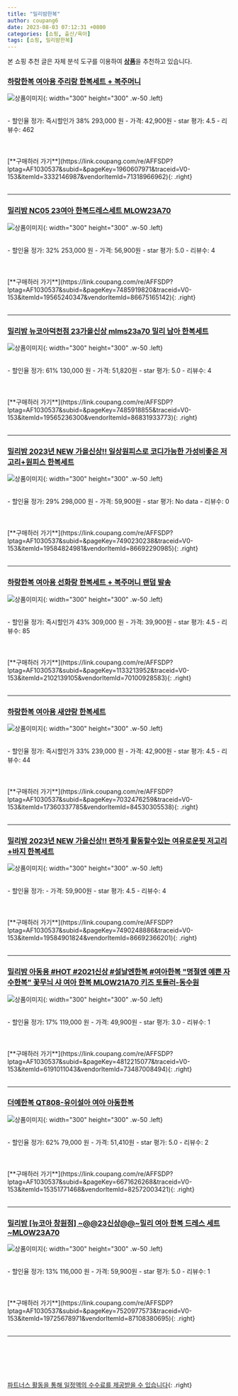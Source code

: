 ```yaml
---
title: "밀리밤한복"
author: coupang6
date: 2023-08-03 07:12:31 +0800
categories: [쇼핑, 출산/육아]
tags: [쇼핑, 밀리밤한복]
---
```


본 쇼핑 추천 글은 자체 분석 도구를 이용하여 [**상품**](https://link.coupang.com/a/bao1ui)을 추천하고 있습니다.

### [하랑한복 여아용 주리랑 한복세트 + 복주머니](https://link.coupang.com/re/AFFSDP?lptag=AF1030537&subid=&pageKey=1960607971&traceid=V0-153&itemId=3332146987&vendorItemId=71318966962)

![상품이미지](https://thumbnail8.coupangcdn.com/thumbnails/remote/230x230ex/image/retail/images/1941454152346282-7e8d9008-6701-4aa5-8007-88ec0a0b84f9.png){: width="300" height="300" .w-50 .left}


<br>
- 할인율 정가: 즉시할인가 38%  293,000   원
- 가격: 42,900원
- star 평가: 4.5
- 리뷰수: 462
<br>
<br>
<br>
<br>
[**구매하러 가기**](https://link.coupang.com/re/AFFSDP?lptag=AF1030537&subid=&pageKey=1960607971&traceid=V0-153&itemId=3332146987&vendorItemId=71318966962){: .right}
<br>
<br>

---

### [밀리밤 NC05 23여아 한복드레스세트 MLOW23A70](https://link.coupang.com/re/AFFSDP?lptag=AF1030537&subid=&pageKey=7485919820&traceid=V0-153&itemId=19565240347&vendorItemId=86675165142)

![상품이미지](https://thumbnail7.coupangcdn.com/thumbnails/remote/230x230ex/image/vendor_inventory/c67d/d3006218649eb5368146a4c03b4d84e2ba3efe0cfd8eb6d58cc441eb14f1.jpg){: width="300" height="300" .w-50 .left}


<br>
- 할인율 정가: 32%  253,000   원
- 가격: 56,900원
- star 평가: 5.0
- 리뷰수: 4
<br>
<br>
<br>
<br>
[**구매하러 가기**](https://link.coupang.com/re/AFFSDP?lptag=AF1030537&subid=&pageKey=7485919820&traceid=V0-153&itemId=19565240347&vendorItemId=86675165142){: .right}
<br>
<br>

---

### [밀리밤 뉴코아덕천점 23가을신상 mlms23a70 밀리 남아 한복세트](https://link.coupang.com/re/AFFSDP?lptag=AF1030537&subid=&pageKey=7485918855&traceid=V0-153&itemId=19565236300&vendorItemId=86831933773)

![상품이미지](https://thumbnail9.coupangcdn.com/thumbnails/remote/230x230ex/image/vendor_inventory/f611/418207257ba87d6638a6d82fa1aba7f25d0522b757ae3461f6d375478c69.jpg){: width="300" height="300" .w-50 .left}


<br>
- 할인율 정가: 61%  130,000   원
- 가격: 51,820원
- star 평가: 5.0
- 리뷰수: 4
<br>
<br>
<br>
<br>
[**구매하러 가기**](https://link.coupang.com/re/AFFSDP?lptag=AF1030537&subid=&pageKey=7485918855&traceid=V0-153&itemId=19565236300&vendorItemId=86831933773){: .right}
<br>
<br>

---

### [밀리밤 2023년 NEW 가을신상!! 일상원피스로 코디가능한 가성비좋은 저고리+원피스 한복세트](https://link.coupang.com/re/AFFSDP?lptag=AF1030537&subid=&pageKey=7490230238&traceid=V0-153&itemId=19584824981&vendorItemId=86692290985)

![상품이미지](https://thumbnail10.coupangcdn.com/thumbnails/remote/230x230ex/image/vendor_inventory/efea/54602306fb48abeb90568771be38964404a1d3a0354e2fa43453e836bef3.jpeg){: width="300" height="300" .w-50 .left}


<br>
- 할인율 정가: 29%  298,000   원
- 가격: 59,900원
- star 평가: No data
- 리뷰수: 0
<br>
<br>
<br>
<br>
[**구매하러 가기**](https://link.coupang.com/re/AFFSDP?lptag=AF1030537&subid=&pageKey=7490230238&traceid=V0-153&itemId=19584824981&vendorItemId=86692290985){: .right}
<br>
<br>

---

### [하랑한복 여아용 선화랑 한복세트 + 복주머니 랜덤 발송](https://link.coupang.com/re/AFFSDP?lptag=AF1030537&subid=&pageKey=1133213952&traceid=V0-153&itemId=2102139105&vendorItemId=70100928583)

![상품이미지](https://thumbnail7.coupangcdn.com/thumbnails/remote/230x230ex/image/retail/images/1827732637074187-5e9d2c62-3fa5-40f1-a9fb-b5354ec8f108.jpg){: width="300" height="300" .w-50 .left}


<br>
- 할인율 정가: 즉시할인가 43%  309,000   원
- 가격: 39,900원
- star 평가: 4.5
- 리뷰수: 85
<br>
<br>
<br>
<br>
[**구매하러 가기**](https://link.coupang.com/re/AFFSDP?lptag=AF1030537&subid=&pageKey=1133213952&traceid=V0-153&itemId=2102139105&vendorItemId=70100928583){: .right}
<br>
<br>

---

### [하랑한복 여아용 새얀랑 한복세트](https://link.coupang.com/re/AFFSDP?lptag=AF1030537&subid=&pageKey=7032476259&traceid=V0-153&itemId=17360337785&vendorItemId=84530305538)

![상품이미지](https://thumbnail7.coupangcdn.com/thumbnails/remote/230x230ex/image/retail/images/5125317959304002-3958a779-f450-4e4d-a068-8b751a094875.jpg){: width="300" height="300" .w-50 .left}


<br>
- 할인율 정가: 즉시할인가 33%  239,000   원
- 가격: 42,900원
- star 평가: 4.5
- 리뷰수: 44
<br>
<br>
<br>
<br>
[**구매하러 가기**](https://link.coupang.com/re/AFFSDP?lptag=AF1030537&subid=&pageKey=7032476259&traceid=V0-153&itemId=17360337785&vendorItemId=84530305538){: .right}
<br>
<br>

---

### [밀리밤 2023년 NEW 가을신상!! 편하게 활동할수있는 여유로운핏 저고리+바지 한복세트](https://link.coupang.com/re/AFFSDP?lptag=AF1030537&subid=&pageKey=7490248886&traceid=V0-153&itemId=19584901824&vendorItemId=86692366201)

![상품이미지](https://thumbnail7.coupangcdn.com/thumbnails/remote/230x230ex/image/vendor_inventory/b8ed/fab0245e5f60d0d04e4735046bb9536e5f84eec240701eb496e12a8bf626.jpeg){: width="300" height="300" .w-50 .left}


<br>
- 할인율 정가: 
- 가격: 59,900원
- star 평가: 4.5
- 리뷰수: 4
<br>
<br>
<br>
<br>
[**구매하러 가기**](https://link.coupang.com/re/AFFSDP?lptag=AF1030537&subid=&pageKey=7490248886&traceid=V0-153&itemId=19584901824&vendorItemId=86692366201){: .right}
<br>
<br>

---

### [밀리밤 아동용 #HOT #2021신상 #설날엔한복 #여아한복 "명절엔 예쁜 자수한복" 꽃무늬 샤 여아 한복 MLOW21A70 키즈 토들러-동수원](https://link.coupang.com/re/AFFSDP?lptag=AF1030537&subid=&pageKey=4812215077&traceid=V0-153&itemId=6191011043&vendorItemId=73487008494)

![상품이미지](https://thumbnail6.coupangcdn.com/thumbnails/remote/230x230ex/image/vendor_inventory/c7c8/ea7648712498b6768d555ad14125f5f6a491457e8cfac21690deed5ed369.jpg){: width="300" height="300" .w-50 .left}


<br>
- 할인율 정가: 17%  119,000   원
- 가격: 49,900원
- star 평가: 3.0
- 리뷰수: 1
<br>
<br>
<br>
<br>
[**구매하러 가기**](https://link.coupang.com/re/AFFSDP?lptag=AF1030537&subid=&pageKey=4812215077&traceid=V0-153&itemId=6191011043&vendorItemId=73487008494){: .right}
<br>
<br>

---

### [더예한복 QT808-유이설아 여아 아동한복](https://link.coupang.com/re/AFFSDP?lptag=AF1030537&subid=&pageKey=6671626268&traceid=V0-153&itemId=15351771468&vendorItemId=82572003421)

![상품이미지](https://thumbnail9.coupangcdn.com/thumbnails/remote/230x230ex/image/vendor_inventory/11fd/5c250b86da08c33c68c4087c20cbb47e7501e228631aae2a54cca505bee7.jpg){: width="300" height="300" .w-50 .left}


<br>
- 할인율 정가: 62%  79,000   원
- 가격: 51,410원
- star 평가: 5.0
- 리뷰수: 2
<br>
<br>
<br>
<br>
[**구매하러 가기**](https://link.coupang.com/re/AFFSDP?lptag=AF1030537&subid=&pageKey=6671626268&traceid=V0-153&itemId=15351771468&vendorItemId=82572003421){: .right}
<br>
<br>

---

### [밀리밤 [뉴코아 창원점] ~@@23신상@@~밀리 여아 한복 드레스 세트 ~MLOW23A70](https://link.coupang.com/re/AFFSDP?lptag=AF1030537&subid=&pageKey=7520977573&traceid=V0-153&itemId=19725678971&vendorItemId=87108380695)

![상품이미지](https://thumbnail8.coupangcdn.com/thumbnails/remote/230x230ex/image/vendor_inventory/5abf/f2a18ca9ae96541eec49cc4b0ecd42ac4f9f82cac2012c967f0f33616f97.jpg){: width="300" height="300" .w-50 .left}


<br>
- 할인율 정가: 13%  116,000   원
- 가격: 59,900원
- star 평가: 5.0
- 리뷰수: 1
<br>
<br>
<br>
<br>
[**구매하러 가기**](https://link.coupang.com/re/AFFSDP?lptag=AF1030537&subid=&pageKey=7520977573&traceid=V0-153&itemId=19725678971&vendorItemId=87108380695){: .right}
<br>
<br>

---
<br><br><br><br><br> [파트너스 활동을 통해 일정액의 수수료를 제공받을 수 있습니다](https://link.coupang.com/a/bao1ui){: .right}